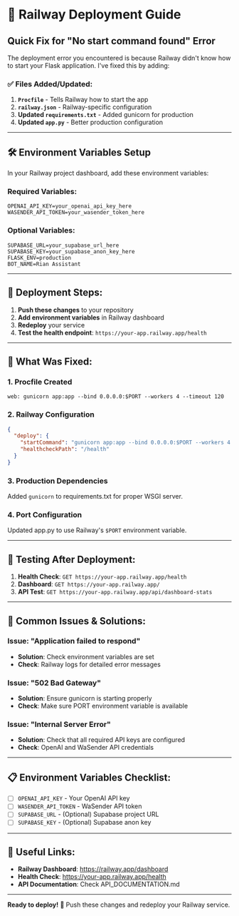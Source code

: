 # 🚀 Railway Deployment Guide

## Quick Fix for "No start command found" Error

The deployment error you encountered is because Railway didn't know how to start your Flask application. I've fixed this by adding:

### ✅ Files Added/Updated:

1. **`Procfile`** - Tells Railway how to start the app
2. **`railway.json`** - Railway-specific configuration 
3. **Updated `requirements.txt`** - Added gunicorn for production
4. **Updated `app.py`** - Better production configuration

---

## 🛠️ Environment Variables Setup

In your Railway project dashboard, add these environment variables:

### Required Variables:
```
OPENAI_API_KEY=your_openai_api_key_here
WASENDER_API_TOKEN=your_wasender_token_here
```

### Optional Variables:
```
SUPABASE_URL=your_supabase_url_here
SUPABASE_KEY=your_supabase_anon_key_here
FLASK_ENV=production
BOT_NAME=Rian Assistant
```

---

## 🚀 Deployment Steps:

1. **Push these changes** to your repository
2. **Add environment variables** in Railway dashboard
3. **Redeploy** your service
4. **Test the health endpoint**: `https://your-app.railway.app/health`

---

## 🔧 What Was Fixed:

### 1. Procfile Created
```
web: gunicorn app:app --bind 0.0.0.0:$PORT --workers 4 --timeout 120
```

### 2. Railway Configuration
```json
{
  "deploy": {
    "startCommand": "gunicorn app:app --bind 0.0.0.0:$PORT --workers 4 --timeout 120",
    "healthcheckPath": "/health"
  }
}
```

### 3. Production Dependencies
Added `gunicorn` to requirements.txt for proper WSGI server.

### 4. Port Configuration
Updated app.py to use Railway's `$PORT` environment variable.

---

## 🧪 Testing After Deployment:

1. **Health Check**: `GET https://your-app.railway.app/health`
2. **Dashboard**: `GET https://your-app.railway.app/`
3. **API Test**: `GET https://your-app.railway.app/api/dashboard-stats`

---

## 🚨 Common Issues & Solutions:

### Issue: "Application failed to respond"
- **Solution**: Check environment variables are set
- **Check**: Railway logs for detailed error messages

### Issue: "502 Bad Gateway"
- **Solution**: Ensure gunicorn is starting properly
- **Check**: Make sure PORT environment variable is available

### Issue: "Internal Server Error"
- **Solution**: Check that all required API keys are configured
- **Check**: OpenAI and WaSender API credentials

---

## 📋 Environment Variables Checklist:

- [ ] `OPENAI_API_KEY` - Your OpenAI API key
- [ ] `WASENDER_API_TOKEN` - WaSender API token
- [ ] `SUPABASE_URL` - (Optional) Supabase project URL
- [ ] `SUPABASE_KEY` - (Optional) Supabase anon key

---

## 🔗 Useful Links:

- **Railway Dashboard**: https://railway.app/dashboard
- **Health Check**: https://your-app.railway.app/health
- **API Documentation**: Check API_DOCUMENTATION.md

---

**Ready to deploy!** 🎉 Push these changes and redeploy your Railway service. 